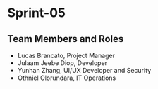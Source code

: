 # Sprint-05

## Team Members and Roles

* Lucas Brancato, Project Manager
* Julaam Jeebe Diop, Developer
* Yunhan Zhang, UI/UX Developer and Security
* Othniel Olorundara, IT Operations
